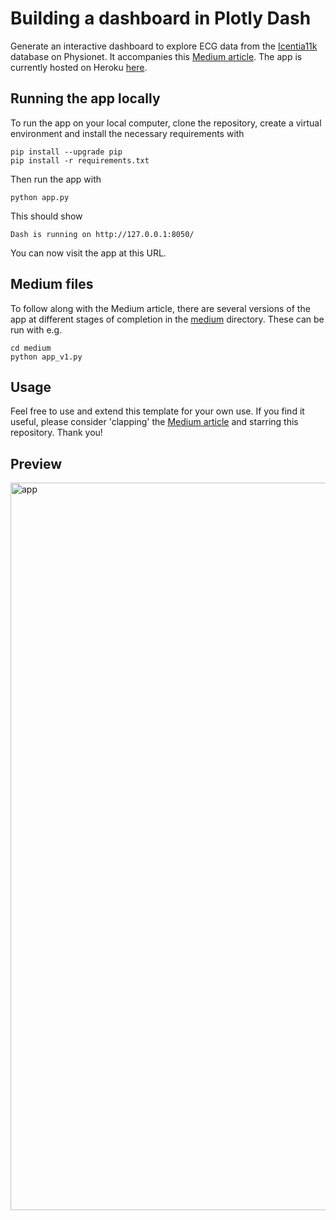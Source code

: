 # Building a dashboard in Plotly Dash

Generate an interactive dashboard to explore ECG data from the [Icentia11k](https://physionet.org/content/icentia11k-continuous-ecg/1.0/) database on Physionet. It accompanies this [Medium article](https://medium.com/p/c748588e2920/edit). The app is currently hosted on Heroku [here](https://ecg-dashboard-medium.herokuapp.com/).


## Running the app locally

To run the app on your local computer, clone the repository, create a virtual environment and install the necessary requirements with
```
pip install --upgrade pip
pip install -r requirements.txt
```

Then run the app with
```
python app.py
```

This should show
```
Dash is running on http://127.0.0.1:8050/
```

You can now visit the app at this URL. 


## Medium files

To follow along with the Medium article, there are several versions of the app at different stages of completion in the [medium](./medium) directory. These can be run with e.g.

```
cd medium
python app_v1.py
```

## Usage

Feel free to use and extend this template for your own use. If you find it useful, please consider 'clapping' the [Medium article](https://medium.com/p/c748588e2920/edit) and starring this repository. Thank you!

## Preview

<img width="1164" alt="app" src="https://user-images.githubusercontent.com/36854425/187282440-138884a1-f473-4f8d-a8ff-54e1f197f31b.png">

